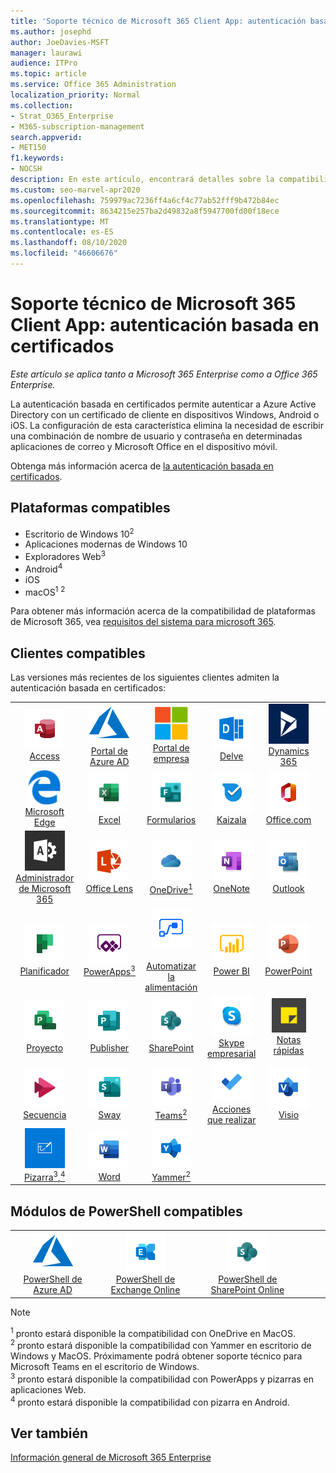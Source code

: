 ```yaml
---
title: 'Soporte técnico de Microsoft 365 Client App: autenticación basada en certificados'
ms.author: josephd
author: JoeDavies-MSFT
manager: laurawi
audience: ITPro
ms.topic: article
ms.service: Office 365 Administration
localization_priority: Normal
ms.collection:
- Strat_O365_Enterprise
- M365-subscription-management
search.appverid:
- MET150
f1.keywords:
- NOCSH
description: En este artículo, encontrará detalles sobre la compatibilidad de la aplicación cliente de Microsoft 365 para la autenticación basada en certificados.
ms.custom: seo-marvel-apr2020
ms.openlocfilehash: 759979ac7236ff4a6cf4c77ab52fff9b472b84ec
ms.sourcegitcommit: 8634215e257ba2d49832a8f5947700fd00f18ece
ms.translationtype: MT
ms.contentlocale: es-ES
ms.lasthandoff: 08/10/2020
ms.locfileid: "46606676"
---
```

# <a name="microsoft-365-client-app-support--certificate-based-authentication"></a>Soporte técnico de Microsoft 365 Client App: autenticación basada en certificados

*Este artículo se aplica tanto a Microsoft 365 Enterprise como a Office 365 Enterprise.*

La autenticación basada en certificados permite autenticar a Azure Active Directory con un certificado de cliente en dispositivos Windows, Android o iOS. La configuración de esta característica elimina la necesidad de escribir una combinación de nombre de usuario y contraseña en determinadas aplicaciones de correo y Microsoft Office en el dispositivo móvil.

Obtenga más información acerca de [la autenticación basada en certificados](https://docs.microsoft.com/azure/active-directory/authentication/active-directory-certificate-based-authentication-get-started).

## <a name="supported-platforms"></a>Plataformas compatibles

 - Escritorio de Windows 10<sup>2</sup>
 - Aplicaciones modernas de Windows 10
 - Exploradores Web<sup>3</sup>
 - Android<sup>4</sup>
 - iOS
 - macOS<sup>1</sup> <sup>2</sup>

Para obtener más información acerca de la compatibilidad de plataformas de Microsoft 365, vea [requisitos del sistema para microsoft 365](https://products.office.com/office-system-requirements).

## <a name="supported-clients"></a>Clientes compatibles

Las versiones más recientes de los siguientes clientes admiten la autenticación basada en certificados:

| | | | | | |
|:---:|:---:|:---:|:---:|:---:|:---:|
| ![Icono de Access](media/o365-access-64x64.png) <br> [Access](https://products.office.com/access) | ![Icono de Azure](media/o365-azure-64x64.png) <br> [Portal de Azure AD <br>](https://azure.microsoft.com/features/azure-portal/) | ![Icono del portal de empresa](media/o365-microsoft-64x64.png) <br> [Portal de empresa <br>](https://docs.microsoft.com/intune-user-help/sign-in-to-the-company-portal) | ![Icono de Delve](media/o365-delve-64x64.png) <br> [Delve](https://products.office.com/business/intelligent-search) | ![Icono de Dynamics 365](media/o365-dynamics365-64x64.png) <br> [Dynamics 365](https://dynamics.microsoft.com) 
| ![Icono de borde](media/o365-edge-64x64.png) <br> [Microsoft Edge](https://www.microsoft.com/windows/microsoft-edge) | ![Icono de Excel](media/o365-excel-64x64.png) <br> [Excel](https://products.office.com/excel) | ![Icono de formularios](media/o365-forms-64x64.png) <br> [Formularios](https://flow.microsoft.com/connectors/shared_microsoftforms/microsoft-forms/) | ![Icono de Kaizala](media/o365-kaizala-64x64.png) <br> [Kaizala](https://products.office.com/en/business/microsoft-kaizala) | ![Icono de Office.com](media/o365-office-64x64.png) <br> [Office.com](https://www.office.com/) 
| ![Icono de Office 365 administrador](media/o365-o365admin-64x64.png) <br> [Administrador de Microsoft 365 <br>](https://products.office.com/business/manage-office-365-admin-app) | ![Icono de lente](media/o365-lens-64x64.png) <br> [Office Lens](https://www.microsoft.com/p/office-lens/9wzdncrfj3t8?activetab=pivot%3Aoverviewtab) | ![Icono de OneDrive para la empresa](media/o365-OneDrive-64x64.png) <br> [OneDrive<sup>1</sup>](https://products.office.com/onedrive-for-business/online-cloud-storage) |  ![Icono de OneNote](media/o365-OneNote-64x64.png) <br> [OneNote](https://products.office.com/onenote) | ![Icono de Outlook](media/o365-outlook-64x64.png) <br> [Outlook](https://products.office.com/outlook) 
| ![Icono de Planificador](media/o365-planner-64x64.png) <br> [Planificador](https://products.office.com/business/task-management-software) | ![Icono de PowerApps](media/o365-powerapps-64x64.png) <br> [PowerApps<sup>3</sup>](https://powerapps.microsoft.com) | ![Icono de automatización de energía](media/o365-flow-64x64.png) <br> [<br>Automatizar la alimentación](https://flow.microsoft.com) | ![Icono de PowerBI](media/o365-powerbi-64x64.png) <br> [Power BI](https://powerbi.microsoft.com)| ![Icono de PowerPoint](media/o365-powerpoint-64x64.png) <br> [PowerPoint](https://products.office.com/powerpoint) 
| ![Icono de proyecto](media/o365-project-64x64.png) <br> [Proyecto](https://products.office.com/project) | ![Icono de Publisher](media/o365-publisher-64x64.png) <br> [Publisher](https://products.office.com/publisher) | ![Icono de SharePoint](media/o365-sharepoint-64x64.png) <br> [SharePoint](https://products.office.com/sharepoint) | ![Icono de Skype Empresarial](media/o365-skypeforbusiness-64x64.png) <br> [Skype <br> empresarial](https://www.skype.com/business/) | ![Icono de notas adhesivas](media/o365-stickynotes-64x64.png) <br> [Notas rápidas](https://www.microsoft.com/p/microsoft-sticky-notes/9nblggh4qghw) 
| ![Icono de secuencia](media/o365-stream-64x64.png) <br> [Secuencia](https://stream.microsoft.com) | ![Icono de Sway](media/o365-sway-64x64.png) <br> [Sway](https://sway.com) | ![Icono de Teams](media/o365-teams-64x64.png) <br> [Teams<sup>2</sup>](https://products.office.com/microsoft-teams/group-chat-software) | ![Icono de tareas pendientes](media/o365-todo-64x64.png) <br> [Acciones que realizar](https://todo.microsoft.com) | ![Icono de Visio](media/o365-visio-64x64.png) <br> [Visio](https://products.office.com/visio/flowchart-software) 
| ![Icono de pizarra](media/o365-whiteboard-64x64.png) <br> [Pizarra<sup>3</sup>,<sup>4</sup>](https://whiteboard.microsoft.com/) | ![Icono de Word](media/o365-word-64x64.png) <br> [Word](https://products.office.com/word) | ![Icono de Yammer](media/o365-yammer-64x64.png) <br> [Yammer<sup>2</sup>](https://products.office.com/yammer/yammer-overview) |

## <a name="supported-powershell-modules"></a>Módulos de PowerShell compatibles

| | | | | | |
|:---:|:---:|:---:|:---:|:---:|:---:|
| ![Icono de Azure](media/o365-azure-64x64.png) <br> [PowerShell de Azure AD <br>](https://docs.microsoft.com/powershell/azure/active-directory/overview?view=azureadps-2.0) | ![Icono de Exchange](media/o365-exchange-64x64.png) <br> [PowerShell de Exchange Online <br>](https://docs.microsoft.com/powershell/exchange/exchange-online/exchange-online-powershell?view=exchange-ps) | ![Icono de SharePoint](media/o365-sharepoint-64x64.png) <br> [PowerShell de SharePoint Online <br>](https://docs.microsoft.com/powershell/sharepoint/sharepoint-online/connect-sharepoint-online)

> [!NOTE]
> <sup>1</sup> pronto estará disponible la compatibilidad con OneDrive en MacOS. <br>
> <sup>2</sup> pronto estará disponible la compatibilidad con Yammer en escritorio de Windows y MacOS. Próximamente podrá obtener soporte técnico para Microsoft Teams en el escritorio de Windows.<br>
> <sup>3</sup> pronto estará disponible la compatibilidad con PowerApps y pizarras en aplicaciones Web. <br>
> <sup>4</sup> pronto estará disponible la compatibilidad con pizarra en Android.

## <a name="see-also"></a>Ver también

[Información general de Microsoft 365 Enterprise](https://docs.microsoft.com/microsoft-365/enterprise/microsoft-365-overview)
